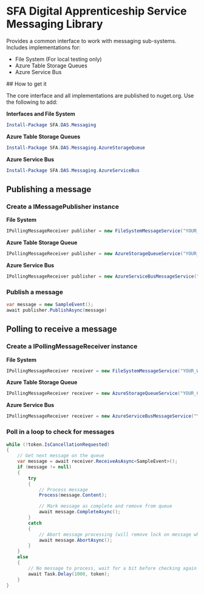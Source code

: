 # SFA  Digital Apprenticeship Service Messaging Library

Provides a common interface to work with messaging sub-systems. Includes implementations for:

* File System (For local testing only)
* Azure Table Storage Queues
* Azure Service Bus

## How to get it

The core interface and all implementations are published to nuget.org. Use the following to add:

**Interfaces and File System**
```powershell
Install-Package SFA.DAS.Messaging
```

**Azure Table Storage Queues**
```powershell
Install-Package SFA.DAS.Messaging.AzureStorageQueue
```

**Azure Service Bus**
```powershell
Install-Package SFA.DAS.Messaging.AzureServiceBus
```

## Publishing a message

### Create a IMessagePublisher instance

**File System**
```csharp
IPollingMessageReceiver publisher = new FileSystemMessageService("YOUR_WORKING_DIR");
```

**Azure Table Storage Queue**
```csharp
IPollingMessageReceiver publisher = new AzureStorageQueueService("YOUR_CONNECTION_STRING", "YOUR_QUEUE_NAME");
```

**Azure Service Bus**
```csharp
IPollingMessageReceiver publisher = new AzureServiceBusMessageService("YOUR_CONNECTION_STRING", "YOUR_QUEUE_NAME");
```

### Publish a message
```csharp
var message = new SampleEvent();
await publisher.PublishAsync(message)
```

## Polling to receive a message

### Create a IPollingMessageReceiver instance

**File System**
```csharp
IPollingMessageReceiver receiver = new FileSystemMessageService("YOUR_WORKING_DIR");
```

**Azure Table Storage Queue**
```csharp
IPollingMessageReceiver receiver = new AzureStorageQueueService("YOUR_CONNECTION_STRING", "YOUR_QUEUE_NAME");
```

**Azure Service Bus**
```csharp
IPollingMessageReceiver receiver = new AzureServiceBusMessageService("YOUR_CONNECTION_STRING", "YOUR_QUEUE_NAME");
```

### Poll in a loop to check for messages
```csharp
while (!token.IsCancellationRequested)
{
    // Get next message on the queue
    var message = await receiver.ReceiveAsAsync<SampleEvent>();
    if (message != null)
    {
        try
        {
            // Process message
            Process(message.Content);

            // Mark message as complete and remove from queue
            await message.CompleteAsync();
        }
        catch
        {
            // Abort message processing (will remove lock on message where applicable)
            await message.AbortAsync();
        }
    }
    else
    {
        // No message to process, wait for a bit before checking again
        await Task.Delay(1000, token);
    }
}
```
